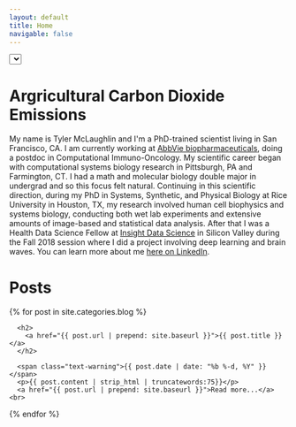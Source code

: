 ```yaml
---
layout: default
title: Home
navigable: false
---
```


<style>

.node {
  stroke: #fff;
  stroke-width: 1.5px;
}

.link {
  stroke: #999;
  stroke-opacity: .6;
}

</style>



<div id='d3div'></div>

<select id="selectButton"></select>

<script src="//d3js.org/d3.v4.min.js"></script>


# Argricultural Carbon Dioxide Emissions 


My name is Tyler McLaughlin and I'm a PhD-trained scientist living in San Francisco, CA.  I am currently working at [AbbVie biopharmaceuticals](https://www.abbvie.com/), doing a postdoc in Computational Immuno-Oncology.  My scientific career began with computational systems biology research in Pittsburgh, PA and Farmington, CT.  I had a math and molecular biology double major in undergrad and so this focus felt natural.  Continuing in this scientific direction, during my PhD in Systems, Synthetic, and Physical Biology at Rice University in Houston, TX, my research involved human cell biophysics and systems biology, conducting both wet lab experiments and extensive amounts of image-based and statistical data analysis.   After that I was a Health Data Science Fellow at [Insight Data Science](https://www.insighthealthdata.com) in Silicon Valley during the Fall 2018 session where I did a project involving deep learning and brain waves.  You can learn more about me [here on LinkedIn](www.linkedin.com/in/r-tyler-mclaughlin-phd).


# Posts

<ul style="padding-left:0px;">
  {% for post in site.categories.blog %}

      <h2>
        <a href="{{ post.url | prepend: site.baseurl }}">{{ post.title }}</a>
      </h2>

      <span class="text-warning">{{ post.date | date: "%b %-d, %Y" }}</span>
      <p>{{ post.content | strip_html | truncatewords:75}}</p>
      <a href="{{ post.url | prepend: site.baseurl }}">Read more...</a><br>

  {% endfor %}
</ul>